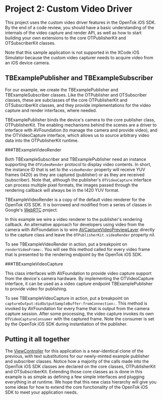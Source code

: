 Project 2: Custom Video Driver
==================================

This project uses the custom video driver features in the OpenTok iOS SDK.
By the end of a code review, you should have a basic understanding of the
internals of the video capture and render API, as well as how to start
building your own extensions to the core OTPublisherKit and OTSubscriberKit
classes.

Note that this sample application is not supported in the XCode iOS Simulator
because the custom video capturer needs to acquire video from an iOS device
camera.


TBExamplePublisher and TBExampleSubscriber
------------------------------------------

For our example, we create the TBExamplePublisher and TBExampleSubscriber
classes. Like the OTPublisher and OTSubscriber classes, these are subclasses of
the core OTPublisherKit and OTSubscriberKit classes, and they provide
implementations for the video capture and render interfaces, where needed.

TBExamplePublisher binds the device's camera to the core publisher class,
OTPublisherKit. The enabling mechanisms behind the scenes are a driver to
interface with AVFoundation (to manage the camera and provide video), and the
OTVideoCapture interface, which allows us to source arbitrary video data into
the OTPublisherKit runtime.

###TBExampleVideoRender

Both TBExampleSubscriber and TBExamplePublisher need an instance supporting the
`OTVideoRender` protocol to display video contents. In short, the instance
ID that is set to the `videoRender` property will receive YUV frames (I420) as
they are captured (publisher) or as they are received (subscriber). Note that,
although the publisher's `OTVideoCapture` interface can process multiple pixel
formats, the images passed through the rendering callback will always be in the
I420 YUV format.

TBExampleVideoRender is a copy of the default video renderer for the OpenTok
iOS SDK. It is borrowed and modified from a series of classes in Google's
[WebRTC][1] project.

In this example we wire a video renderer to the publisher's rendering
callback. An alternative approach for developers using video from the camera
with AVFoundation is to wire [AVCaptureVideoPreviewLayer][2] directly to the 
capture class and leave the `OTPublisherKit.videoRender` property nil.

To see TBExampleVideoRender in action, put a breakpoint on `renderVideoFrame:`.
You will see this method called for every video frame that is presented to the
rendering endpoint by the OpenTok iOS SDK.

###TBExampleVideoCapture

This class interfaces with AVFoundation to provide video capture support from
the device's camera hardware. By implementing the OTVideoCapture interface, it
can be used as a video capture endpoint TBExamplePublisher to provide video for 
publishing.

To see TBExampleVideoCapture in action, put a breakpoint on 
`captureOutput:didOutputSampleBuffer:fromConnection:`. This method is invoked by
AVFoundation for every frame that is output from the camera capture session.
After some processing, the video capture invokes its own 
`OTVideoCaptureConsumer` with the captured frame. Note the consumer is set by
the OpenTok iOS SDK during instantiation of the publisher.


Putting it all together
-----------------------

The [ViewController](Lets-Build-OTPublisher/ViewController.m) for this 
application is a near-identical clone of the previous, with text substitutions
for our newly-minted example publisher and subscriber classes. Notice how a 
majority of the calls made into the OpenTok iOS SDK classes are declared
on the core classes, OTPublisherKit and OTSubscriberKit. Extending those core 
classes as is done in this example is as simple as defining a few simple
interfaces and plugging everything in at runtime. We hope that this new
class hierarchy will give you some ideas for how to extend the core 
functionality of the OpenTok iOS SDK to meet your application needs.


[1]: https://code.google.com/p/webrtc/source/browse/trunk/talk/app/webrtc/objc/
[2]: https://developer.apple.com/library/ios/documentation/AVFoundation/Reference/AVCaptureVideoPreviewLayer_Class/Reference/Reference.html
